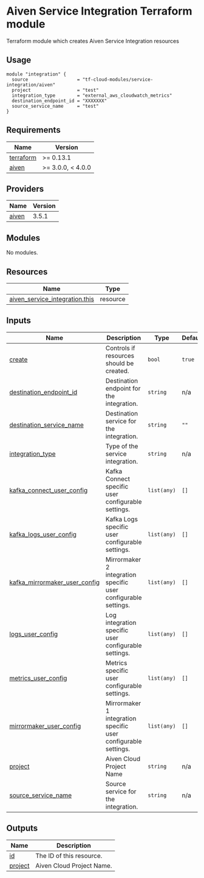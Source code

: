 # Aiven Service Integration Terraform module

Terraform module which creates Aiven Service Integration resources

## Usage

```hcl
module "integration" {
  source                  = "tf-cloud-modules/service-integration/aiven"
  project                 = "test"
  integration_type        = "external_aws_cloudwatch_metrics"
  destination_endpoint_id = "XXXXXXX"
  source_service_name     = "test"
}
```

<!-- BEGIN_TF_DOCS -->
## Requirements

| Name | Version |
|------|---------|
| <a name="requirement_terraform"></a> [terraform](#requirement\_terraform) | >= 0.13.1 |
| <a name="requirement_aiven"></a> [aiven](#requirement\_aiven) | >= 3.0.0, < 4.0.0 |

## Providers

| Name | Version |
|------|---------|
| <a name="provider_aiven"></a> [aiven](#provider\_aiven) | 3.5.1 |

## Modules

No modules.

## Resources

| Name | Type |
|------|------|
| [aiven_service_integration.this](https://registry.terraform.io/providers/aiven/aiven/latest/docs/resources/service_integration) | resource |

## Inputs

| Name | Description | Type | Default | Required |
|------|-------------|------|---------|:--------:|
| <a name="input_create"></a> [create](#input\_create) | Controls if resources should be created. | `bool` | `true` | no |
| <a name="input_destination_endpoint_id"></a> [destination\_endpoint\_id](#input\_destination\_endpoint\_id) | Destination endpoint for the integration. | `string` | n/a | yes |
| <a name="input_destination_service_name"></a> [destination\_service\_name](#input\_destination\_service\_name) | Destination service for the integration. | `string` | `""` | no |
| <a name="input_integration_type"></a> [integration\_type](#input\_integration\_type) | Type of the service integration. | `string` | n/a | yes |
| <a name="input_kafka_connect_user_config"></a> [kafka\_connect\_user\_config](#input\_kafka\_connect\_user\_config) | Kafka Connect specific user configurable settings. | `list(any)` | `[]` | no |
| <a name="input_kafka_logs_user_config"></a> [kafka\_logs\_user\_config](#input\_kafka\_logs\_user\_config) | Kafka Logs specific user configurable settings. | `list(any)` | `[]` | no |
| <a name="input_kafka_mirrormaker_user_config"></a> [kafka\_mirrormaker\_user\_config](#input\_kafka\_mirrormaker\_user\_config) | Mirrormaker 2 integration specific user configurable settings. | `list(any)` | `[]` | no |
| <a name="input_logs_user_config"></a> [logs\_user\_config](#input\_logs\_user\_config) | Log integration specific user configurable settings. | `list(any)` | `[]` | no |
| <a name="input_metrics_user_config"></a> [metrics\_user\_config](#input\_metrics\_user\_config) | Metrics specific user configurable settings. | `list(any)` | `[]` | no |
| <a name="input_mirrormaker_user_config"></a> [mirrormaker\_user\_config](#input\_mirrormaker\_user\_config) | Mirrormaker 1 integration specific user configurable settings. | `list(any)` | `[]` | no |
| <a name="input_project"></a> [project](#input\_project) | Aiven Cloud Project Name | `string` | n/a | yes |
| <a name="input_source_service_name"></a> [source\_service\_name](#input\_source\_service\_name) | Source service for the integration. | `string` | n/a | yes |

## Outputs

| Name | Description |
|------|-------------|
| <a name="output_id"></a> [id](#output\_id) | The ID of this resource. |
| <a name="output_project"></a> [project](#output\_project) | Aiven Cloud Project Name. |
<!-- END_TF_DOCS -->